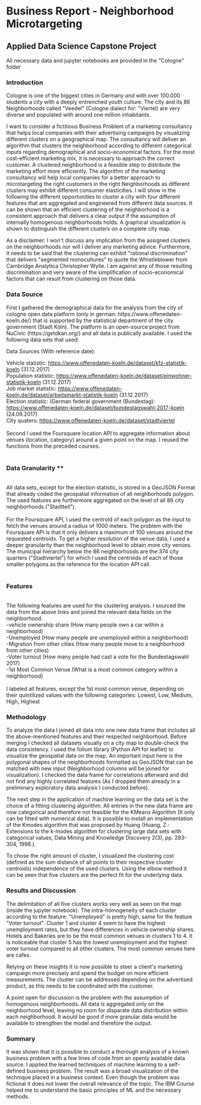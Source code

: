 # Business Report - Neighborhood Microtargeting

## Applied Data Science Capstone Project

<p>All necessary data and jupyter notebooks are provided in the "Cologne" folder </p>

### Introduction

<p>Cologne is one of the biggest cities in Germany and with over 100.000 students a city with a deeply entrenched youth culture. The city and its 86 Neighborhoods called "Veedel" (Cologne dialect for: "Viertel) are very diverse and populated with around one million inhabitants. </p>

<p>I want to consider a fictitious Business Problem of a marketing consultancy that helps local companies with their advertising campaigns by visualizing different clusters on a geographical map. The consultancy will deliver an algorithm that clusters the neighborhood according to different categorical inputs regarding demographical and socio-economical factors. For the most cost-efficient marketing mix, it is necessary to approach the correct customer. A clustered neighborhood is a feasible step to distribute the marketing effort more efficiently. The algorithm of the marketing consultancy will help local companies for a better approach to microtargeting the right customers in the right Neighborhoods as different clusters may exhibit different consumer elasticities. I will show in the following the different opportunities to cluster a city with four different features that are aggregated and engineered from different data sources. It can be shown that an efficient clustering of the neighborhood is a consistent approach that delivers a clear output if the assumption of internally homogenous neighborhoods holds. A graphical visualization is shown to distinguish the different clusters on a complete city map.
</p>
<p>As a disclaimer: I won't discuss any implication from the assigned clusters on the neighborhoods nor will I deliver any marketing advice. Furthermore, it needs to be said that the clustering can exhibit "rational discrimination" that delivers "segmented monocultures" to quote the Whistleblower from Cambridge Analytica Christopher Wylie. I am against any of those resulting discrimination and very aware of the simplification of socio-economical factors that can result from clustering on those data.
</p>

### Data Source

<p>First I gathered the demographical data for the analysis from the city of cologne open data platform  (only in german: https://www.offenedaten-koeln.de/) that is supported by the statistical department of the city government (Stadt Köln). The platform is an open-source project from NuCivic (https://getdkan.org/) and all data is publically available. I used the following data sets that used:
</p>
<p>Data Sources (With reference date): </p>

Vehicle statistic: https://www.offenedaten-koeln.de/dataset/kfz-statistik-koeln (31.12.2017) <br/>
Population statistic: https://www.offenedaten-koeln.de/dataset/einwohner-statistik-koeln (31.12.2017) <br/>
Job market statistic: https://www.offenedaten-koeln.de/dataset/arbeitsmarkt-statistik-koeln (31.12.2017) <br/>
Election statistic: (German federal government (Bundestag): https://www.offenedaten-koeln.de/dataset/bundestagswahl-2017-koeln (24.09.2017) <br/>
City quaters: https://www.offenedaten-koeln.de/dataset/stadtviertel <br/>
<br/>
Second I used the Foursquare location API to aggregate information about venues (location, category) around a given point on the map. I reused the functions from the preceded courses.<br/>
<br/>
### Data Granularity **
<br/>
All data sets, except for the election statistic, is stored in a GeoJSON Format that already coded the geospatial information of all neighborhoods polygon. The used features are furthermore aggregated on the level of all 86 city neighborhoods ("Stadtteil").<br/>
<br/>
For the Foursquare API, I used the centroid of each polygon as the input to fetch the venues around a radius of 1000 meters. The problem with the Foursquare API is that it only delivers a maximum of 100 venues around the requested centroids. To get a higher resolution of the venue data, I used a deeper granularity than the neighborhood level to obtain more city venues. The municipal hierarchy below the 86 neighborhoods are the 374 city quarters ("Stadtviertel") for which I used the centroids of each of those smaller polygons as the reference for the location API call.<br/>
<br/>

### Features

<br/>
The following features are used for the clustering analysis. I sourced the data from the above links and joined the relevant data fields on the neighborhood.
<br/>
-vehicle ownership share (How many people own a car within a neighborhood)<br/>
-Unemployed (How many people are unemployed within a neighborhood)<br/>
-Migration from other cities (How many people move to a neighborhood from other cities)<br/>
-Voter turnout (How many people had cast a vote for the Bundestagswahl 2017)<br/>
-1st Most Common Venue (What is a most common category within a neighborhood)<br/>
<br/>
I labeled all features, except the 1st most common venue, depending on their quintilized values with the following categories: Lowest, Low, Medium, High, Highest

### Methodology

To analyze the data I joined all data into one new data frame that includes all the above-mentioned features and their respected neighborhood. Before merging I checked all datasets visually on a city map to double-check the data consistency. I used the folium library (Python API for leaflet) to visualize the geospatial data on the map. An important input here is the polygonal shapes of the neighborhoods formatted as GeoJSON that can be matched with new input (Neighborhood columns will be joined for visualization). I checked the data frame for correlations afterward and did not find any highly correlated features (As I dropped them already in a preliminary exploratory data analysis I conducted before).

The next step in the application of machine learning on the data set is the choice of a fitting clustering algorithm. All entries in the new data frame are now categorical and therefore not feasible for the KMeans Algorithm (It only can be fitted with numerical data). It is possible to install an implementation of the Kmodes algorithm that was proposed by Huang (Huang, Z.: Extensions to the k-modes algorithm for clustering large data sets with categorical values, Data Mining and Knowledge Discovery 2(3), pp. 283-304, 1998.).

To chose the right amount of cluster, I visualized the clustering cost (defined as the sum distance of all points to their respective cluster centroids) independence of the used clusters. Using the elbow method it can be seen that five clusters are the perfect fit for the underlying data.

### Results and Discussion

The delimitation of all five clusters works very well as seen on the map (inside the jupyter notebook).    The intra-homogeneity of each cluster according to the feature: "Unemployed" is pretty high, same for the feature "Voter turnout". Cluster 1 and cluster 4 seem to have the highest unemployment rates, but they have differences in vehicle ownership shares. Hotels and Bakeries are to be the most common venues in clusters 1 to 4. It is noticeable that cluster 5 has the lowest unemployment and the highest voter turnout compared to all other clusters. The most common venues here are cafes.

Relying on these insights it is now possible to steer a client's marketing campaign more precisely and spend the budget on more efficient measurements. The cluster can be addressed depending on the advertised product, as this needs to be coordinated with the customer. 

A point open for discussion is the problem with the assumption of homogenous neighborhoods. All data is aggregated only on the neighborhood level, leaving no room for disparate data distribution within each neighborhood. It would be good if more granular data would be available to strengthen the model and therefore the output. 

### Summary

It was shown that it is possible to conduct a thorough analysis of a known business problem with a few lines of code from an openly available data source. I applied the learned techniques of machine learning to a self-defined business problem. The result was a broad visualization of the technique placed in a business context. Even though the problem was fictional it does not lower the overall relevance of the topic. The IBM Course helped me to understand the basic principles of ML and the necessary methods. 